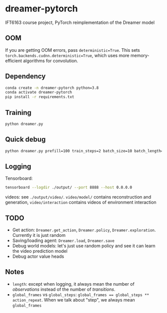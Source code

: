 # dreamer-pytorch
IFT6163 course project, PyTorch reimplementation of the Dreamer model

## OOM

If you are getting OOM errors, pass `deterministic=True`. This sets `torch.backends.cudnn.deterministic=True`, which
uses more memory-efficient algorithms for convolution.

## Dependency

```sh
conda create -n dreamer-pytorch python=3.8
conda activate dreamer-pytorch
pip install -r requirements.txt
```

## Training

```sh
python dreamer.py
```

## Quick debug

```sh
python dreamer.py prefill=100 train_steps=2 batch_size=10 batch_length=10
```

## Logging

Tensorboard:

```sh
tensorboard --logdir ./output/ --port 8888 --host 0.0.0.0
```

videos: see `./output/video/`. `video/model/` contains reconstruction and generation, `video/interaction` contains videos of environment interaction

## TODO
* Get action: `Dreamer.get_action`, `Dreamer.policy`, `Dreamer.exploration`. Currently it is just random
* Saving/loading agent: `Dreamer.load`, `Dreamer.save`
* Debug world models: let's just use random policy and see it can learn the video prediction model
* Debug actor value heads

## Notes

* `length`: except when logging, it always mean the number of *observations* instead of the number of *transitions*.
* `global_frames` vs `global_steps`: `global_frames == global_steps ** action_repeat`. When we talk about "step", we always mean `global_frames`
